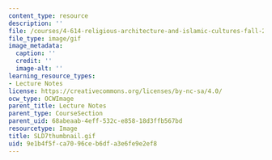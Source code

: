 ```yaml
---
content_type: resource
description: ''
file: /courses/4-614-religious-architecture-and-islamic-cultures-fall-2002/9e1b4f5fca7096ceb6dfa3e6fe9e2ef8_SLD7thumbnail.gif
file_type: image/gif
image_metadata:
  caption: ''
  credit: ''
  image-alt: ''
learning_resource_types:
- Lecture Notes
license: https://creativecommons.org/licenses/by-nc-sa/4.0/
ocw_type: OCWImage
parent_title: Lecture Notes
parent_type: CourseSection
parent_uid: 68abeaab-4eff-532c-e858-18d3ffb567bd
resourcetype: Image
title: SLD7thumbnail.gif
uid: 9e1b4f5f-ca70-96ce-b6df-a3e6fe9e2ef8
---
```

